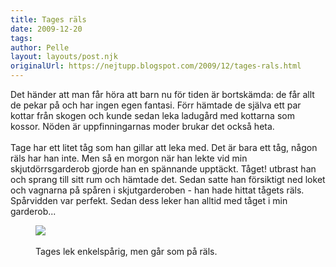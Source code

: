 ```yaml
---
title: Tages räls
date: 2009-12-20
tags: 	
author: Pelle
layout: layouts/post.njk
originalUrl: https://nejtupp.blogspot.com/2009/12/tages-rals.html
---
```


Det händer att man får höra att barn nu för tiden är bortskämda: de får allt de pekar på och har ingen egen fantasi. Förr hämtade de själva ett par kottar från skogen och kunde sedan leka ladugård med kottarna som kossor. Nöden är uppfinningarnas moder brukar det också heta.<br><br>Tage har ett litet tåg som han gillar att leka med. Det är bara ett tåg, någon räls har han inte. Men så en morgon när han lekte vid min skjutdörrsgarderob gjorde han en spännande upptäckt. Tåget! utbrast han och sprang till sitt rum och hämtade det. Sedan satte han försiktigt ned loket och vagnarna på spåren i skjutgarderoben - han hade hittat tågets räls. Spårvidden var perfekt. Sedan dess leker han alltid med tåget i min garderob...

<figure>
	<img src="../../../../img/_MG_9623_1024pix.jpg">
	<figcaption><br>Tages lek enkelspårig, men går som på räls.<br></span></span></div>

